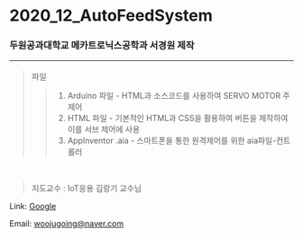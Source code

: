 # 2020_12_AutoFeedSystem
### 두원공과대학교 메카트로닉스공학과 서경원 제작  <HR/>
>파일
>>1. Arduino 파일 - HTML과 소스코드를 사용하여 SERVO MOTOR 주 제어
>>2. HTML 파일 - 기본적인 HTML과 CSS을 활용하여 버튼을 제작하여 이를 서브 제어에 사용
>>3. AppInventor .aia - 스마트폰을 통한 원격제어를 위한 aia파일-컨트롤러
<br>

>지도교수 : IoT응용 김랑기 교수님

Link: [Google][googlelink]

[googlelink]: https://youtube.com
Email: <woojugoing@naver.com>
